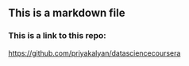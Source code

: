## This is a markdown file

### This is a link to this repo:

https://github.com/priyakalyan/datasciencecoursera
